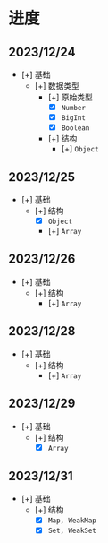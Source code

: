 # 进度

## 2023/12/24
- [+] 基础
  - [+] 数据类型
    - [+] 原始类型
      - [x] `Number`
      - [x] `BigInt`
      - [x] `Boolean`
    - [+] 结构
      - [+] `Object`

## 2023/12/25
- [+] 基础
    - [+] 结构
      - [x] `Object`
      - [+] `Array`

## 2023/12/26
- [+] 基础
    - [+] 结构
      - [+] `Array`

## 2023/12/28
- [+] 基础
    - [+] 结构
      - [+] `Array`


## 2023/12/29
- [+] 基础
    - [+] 结构
      - [x] `Array`

## 2023/12/31
- [+] 基础
    - [+] 结构
      - [x] `Map, WeakMap`
      - [x] `Set, WeakSet`